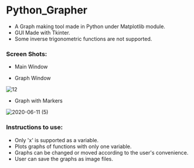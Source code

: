 # Python_Grapher
- A Graph making tool made in Python under Matplotlib module.
- GUI Made with Tkinter.
- Some inverse trigonometric functions are not supported. 

### Screen Shots:
- Main Window



- Graph Window

![12](https://user-images.githubusercontent.com/64532019/84379803-0a3f7900-ac04-11ea-9cc8-79b9f6397087.png)

- Graph with Markers

![2020-06-11 (5)](https://user-images.githubusercontent.com/64532019/84380798-9bfbb600-ac05-11ea-801d-39e1803e1776.png)


### Instructions to use:
- Only 'x' is supported as a variable.
- Plots graphs of functions with only one variable.
- Graphs can be changed or moved according to the user's convenience.
- User can save the graphs as image files.

